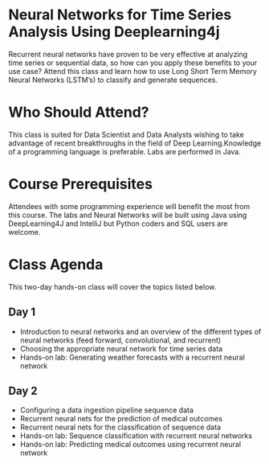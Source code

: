 # Neural Networks for Time Series Analysis Using Deeplearning4j

Recurrent neural networks have proven to be very effective at analyzing time series or sequential data, so how can you apply these benefits to your use case? Attend this class and learn how to use Long Short Term Memory Neural Networks (LSTM’s) to classify and generate sequences. 
 

# Who Should Attend?

This class is suited for Data Scientist and Data Analysts wishing to take advantage of recent breakthroughs in the field of Deep Learning.Knowledge of a programming language is preferable. Labs are performed in Java. 
 
# Course Prerequisites

Attendees with some programming experience will benefit the most from this course. The labs and Neural Networks will be built using Java using DeepLearning4J and IntelliJ but Python coders and SQL users are welcome.
 
# Class Agenda

This two-day hands-on class will cover the topics listed below.

## Day 1
* Introduction to neural networks and an overview of the different types of neural networks (feed forward, convolutional, and recurrent)
* Choosing the appropriate neural network for time series data
* Hands-on lab: Generating weather forecasts with a recurrent neural network
 
## Day 2

* Configuring a data ingestion pipeline sequence data
* Recurrent neural nets for the prediction of medical outcomes
* Recurrent neural nets for the classification of sequence data
* Hands-on lab: Sequence classification with recurrent neural networks
* Hands-on lab: Predicting medical outcomes using recurrent neural network
